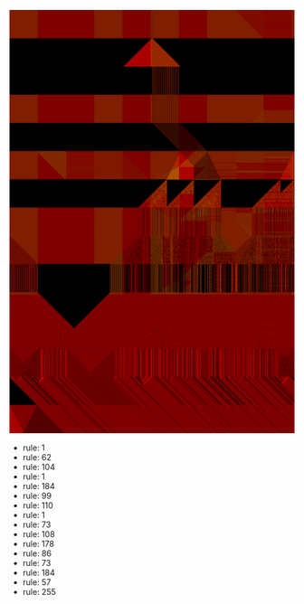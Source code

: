 ![photo](./output.png) 
 * rule: 1
* rule: 62
* rule: 104
* rule: 1
* rule: 184
* rule: 99
* rule: 110
* rule: 1
* rule: 73
* rule: 108
* rule: 178
* rule: 86
* rule: 73
* rule: 184
* rule: 57
* rule: 255
